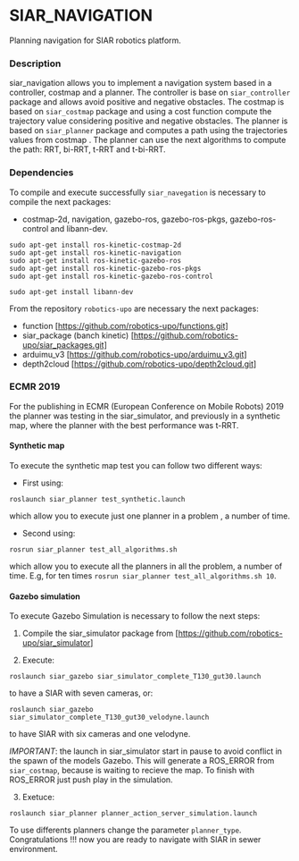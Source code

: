 # SIAR_NAVIGATION

Planning navigation for SIAR robotics platform.

### Description

siar_navigation allows you to implement a navigation system based in a controller, costmap and a planner. The controller is base on `siar_controller` package and allows avoid positive and negative obstacles. The costmap is based on `siar_costmap` package and using a cost function compute the trajectory value considering positive and negative obstacles. The planner is based on `siar_planner` package and computes a path using the trajectories values from costmap . The planner can use the next algorithms to compute the path: RRT, bi-RRT, t-RRT and t-bi-RRT.

### Dependencies

To compile and execute successfully `siar_navegation` is necessary to compile the next packages:
  
* costmap-2d, navigation, gazebo-ros, gazebo-ros-pkgs, gazebo-ros-control and libann-dev.
```
sudo apt-get install ros-kinetic-costmap-2d
sudo apt-get install ros-kinetic-navigation
sudo apt-get install ros-kinetic-gazebo-ros
sudo apt-get install ros-kinetic-gazebo-ros-pkgs
sudo apt-get install ros-kinetic-gazebo-ros-control

sudo apt-get install libann-dev
```

From the repository `robotics-upo` are necessary the next packages:
 
* function [https://github.com/robotics-upo/functions.git]
* siar_package (banch kinetic) [https://github.com/robotics-upo/siar_packages.git]
* arduimu_v3 [https://github.com/robotics-upo/arduimu_v3.git]
* depth2cloud [https://github.com/robotics-upo/depth2cloud.git]


### ECMR 2019

For the publishing in ECMR (European Conference on Mobile Robots) 2019 the planner was testing in the siar_simulator, and previously in a synthetic map, where the planner with the best performance was t-RRT.

#### Synthetic map

To execute the synthetic map test you can follow two different ways: 

* First using: 
```
roslaunch siar_planner test_synthetic.launch
``` 
which allow you to execute just one planner in a problem , a number of time.

* Second using:
```
rosrun siar_planner test_all_algorithms.sh
```
which allow you to execute all the planners in all the problem, a number of time. E.g, for ten times `rosrun siar_planner test_all_algorithms.sh 10`.

#### Gazebo simulation

To execute Gazebo Simulation is necessary to follow the next steps:

1. Compile the siar_simulator package from [https://github.com/robotics-upo/siar_simulator]

2. Execute: 
```
roslaunch siar_gazebo siar_simulator_complete_T130_gut30.launch
``` 
to have a SIAR with seven cameras, or: 
```
roslaunch siar_gazebo siar_simulator_complete_T130_gut30_velodyne.launch
```
to have SIAR with six cameras and one velodyne. 

*IMPORTANT*: the launch in siar_simulator start in pause to avoid conflict in the spawn of the models Gazebo. This will generate a ROS_ERROR from `siar_costmap`, because is waiting to recieve the map. To finish with ROS_ERROR just push play in the simulation.

3. Exetuce:
```
roslaunch siar_planner planner_action_server_simulation.launch
``` 
To use differents planners change the parameter `planner_type`. Congratulations !!! now you are ready to navigate with SIAR in sewer environment.



